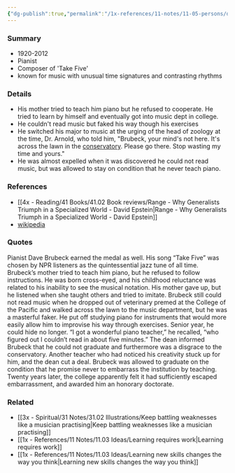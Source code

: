 ```yaml
---
{"dg-publish":true,"permalink":"/1x-references/11-notes/11-05-persons/dave-brubeck/","title":"Dave Brubeck","noteIcon":""}
---
```



### Summary
- 1920-2012
- Pianist
- Composer of 'Take Five'
- known for music with unusual time signatures and contrasting rhythms

### Details
- His mother tried to teach him piano but he refused to cooperate. He tried to learn by himself and eventually got into music dept in college. 
- He couldn't read music but faked his way though his exercises
- He switched his major to music at the urging of the head of zoology at the time, Dr. Arnold, who told him, "Brubeck, your mind's not here. It's across the lawn in the [conservatory](https://en.wikipedia.org/wiki/Conservatory_of_Music,_University_of_the_Pacific "Conservatory of Music, University of the Pacific"). Please go there. Stop wasting my time and yours."
- He was almost expelled when it was discovered he could not read music, but was allowed to stay on condition that he never teach piano.

### References
- [[4x - Reading/41 Books/41.02 Book reviews/Range - Why Generalists Triumph in a Specialized World - David Epstein\|Range - Why Generalists Triumph in a Specialized World - David Epstein]]
- [wikipedia](https://en.wikipedia.org/wiki/Dave_Brubeck)

### Quotes
Pianist Dave Brubeck earned the medal as well. His song “Take Five” was chosen by NPR listeners as the quintessential jazz tune of all time. Brubeck’s mother tried to teach him piano, but he refused to follow instructions. He was born cross-eyed, and his childhood reluctance was related to his inability to see the musical notation. His mother gave up, but he listened when she taught others and tried to imitate. Brubeck still could not read music when he dropped out of veterinary premed at the College of the Pacific and walked across the lawn to the music department, but he was a masterful faker. He put off studying piano for instruments that would more easily allow him to improvise his way through exercises. Senior year, he could hide no longer. “I got a wonderful piano teacher,” he recalled, “who figured out I couldn’t read in about five minutes.” The dean informed Brubeck that he could not graduate and furthermore was a disgrace to the conservatory. Another teacher who had noticed his creativity stuck up for him, and the dean cut a deal. Brubeck was allowed to graduate on the condition that he promise never to embarrass the institution by teaching. Twenty years later, the college apparently felt it had sufficiently escaped embarrassment, and awarded him an honorary doctorate.

### Related
- [[3x - Spiritual/31 Notes/31.02 Illustrations/Keep battling weaknesses like a musician practising\|Keep battling weaknesses like a musician practising]]
- [[1x - References/11 Notes/11.03 Ideas/Learning requires work\|Learning requires work]]
- [[1x - References/11 Notes/11.03 Ideas/Learning new skills changes the way you think\|Learning new skills changes the way you think]]